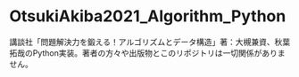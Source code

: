 # OtsukiAkiba2021_Algorithm_Python
講談社「問題解決力を鍛える！アルゴリズムとデータ構造」著：大槻兼資、秋葉拓哉のPython実装。著者の方々や出版物とこのリポジトリは一切関係がありません。

